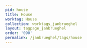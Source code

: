 ```yaml
---
pid: house
title: House
worktag: House
collection: worktags_janbrueghel
layout: tagpage_janbrueghel
order: '090'
permalink: /janbrueghel/tags/house
---
```


